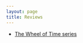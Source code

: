 ```yaml
---
layout: page
title: Reviews
---
```

- [The Wheel of Time series](content/the_wheel_of_time/new_spring.md)
